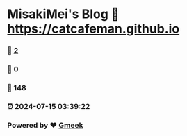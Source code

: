# MisakiMei's Blog :link: https://catcafeman.github.io 
### :page_facing_up: [2](https://catcafeman.github.io/tag.html) 
### :speech_balloon: 0 
### :hibiscus: 148 
### :alarm_clock: 2024-07-15 03:39:22 
### Powered by :heart: [Gmeek](https://github.com/Meekdai/Gmeek)
